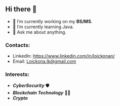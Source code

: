 ## Hi there 👋 


- 🔭 I’m currently working on my **BS/MS**.
- 🌱 I’m currently learning Java.
- 💬 Ask me about anything.

### Contacts:
- Linkedln: https://www.linkedin.com/in/loickonan/
- Email: Loickona.lk@gmail.com


### Interests:
- ***CyberSecurity*** 🛡️
- ***Blockchain Technology*** 👨‍💻
- ***Crypto***
